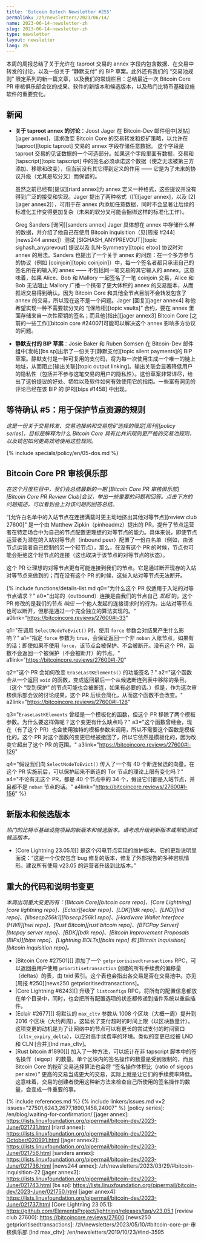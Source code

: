 ```yaml
---
title: 'Bitcoin Optech Newsletter #255'
permalink: /zh/newsletters/2023/06/14/
name: 2023-06-14-newsletter-zh
slug: 2023-06-14-newsletter-zh
type: newsletter
layout: newsletter
lang: zh
---
```


本周的周报总结了关于允许在 taproot 交易的 annex 字段内包含数据、在交易中转发的讨论，以及一份关于 “静默支付” 的 BIP 草案。此外还有我们的 “交易池规则” 限定系列的新一篇文章，以及我们的常规栏目：总结最近一次 Bitcoin Core PR 审核俱乐部会议的成果、软件的新版本和候选版本，以及热门比特币基础设施软件的重要变化。

## 新闻

- **<!--discussion-about-the-taproot-annex-->关于 taproot annex 的讨论**：Joost Jager 在 Bitcoin-Dev 邮件组中[发帖][jager annex]，请求改变 Bitcoin Core 的交易转发和挖矿策略，以允许在 [taproot][topic taproot] 交易的 annex 字段存储任意数据。 这个字段是 taproot 交易的见证数据的一个可选部分。如果这个字段里面有数据，交易和 [tapscript][topic tapscript] 中的签名必须承诺这个数据（使之无法被第三方添加、移除和改变），但当前没有其它得到定义的作用 —— 它是为了未来的协议升级（尤其是软分叉）而保留的。

    虽然之前已经有[提议][riard annex]为 annex 定义一种格式，这些提议并没有得到广泛的接受和实现。Jager 提出了两种格式（[1][jager annex]，以及 [2][jager annex2]），可用于在 annex 内添加任意数据，同时不会显著让后续的标准化工作变得更加复杂（未来的软分叉可能会捆绑这样的标准化工作）。

    Greg Sanders [询问][sanders annex] Jager 具体想在 annex 中存储什么样的数据，并介绍了他自己在使用 Bitcoin inquisition（见[周报 #244][news244 annex]）测试 [SIGHASH_ANYPREVOUT][topic sighash_anyprevout] 提议以及 [LN-Symmetry][topic eltoo] 协议时对 annex 的用法。Sanders 也提出了一个关于 annex 的问题：在一个多方参与的协议（例如 [coinjoin][topic coinjoin]）中，每一个签名者都只承诺自己的签名所在的输入的 annex —— 不包括同一笔交易的其它输入的 annex。这意味着，如果 Alice、Bob 和 Mallory 一起签名了一笔 coinjoin 交易，Alice 和 Bob 无法阻止 Mallory 广播一个携带了更大体积的 annex 的交易版本，从而推迟交易得到确认。因为 Bitcoin Core 和其他全节点目前不会转发包含了 annex 的交易，所以现在这不是一个问题。Jager [回复][jager annex4] 称他希望实现一种不需要软分叉的 “[保险柜][topic vaults]” 合约，要在 annex 里面存储来自一次性密钥的签名；而且他[指出][jager annex3] Bitcoin Core [之前的一些工作][bitcoin core #24007]可能可以解决这个 annex 影响多方协议的问题。

- **<!--draft-bip-for-silent-payments-->静默支付的 BIP 草案**：Josie Baker 和 Ruben Somsen 在 Bitcoin-Dev 邮件组中[发帖][bs sp]出示了一份关于[静默支付][topic silent payments]的 BIP 草案。静默支付是一种可复用的支付码，将为每一次使用生成一个唯一的链上地址，从而阻止[输出关联][topic output linking]。输出关联会显著降低用户的隐私性（包括并不参与这笔交易的用户的隐私性）。这份草案非常详尽，给出了这份提议的好处、牺牲以及软件如何有效使用它的指南。一些富有洞见的评论已经在该 BIP 的 [PR][bips #1458] 中出现。

## 等待确认 #5：用于保护节点资源的规则

*这是一份关于交易转发、交易池接纳和交易挖矿选择的限定[周刊][policy series]，目标是解释为什么 Bitcoin Core 具有比共识规则更严格的交易池规则，以及钱包如何更高效地使用这些规则。*

{% include specials/policy/en/05-dos.md %}

## Bitcoin Core PR 审核俱乐部

*在这个月度栏目中，我们会总结最新的一期 [Bitcoin Core PR 审核俱乐部][Bitcoin Core PR Review Club]会议，举出一些重要的问题和回答。点击下方的问题描述，可以看到会上对该问题的回答总结。*

“[允许白名单中的入站节点在连接满载时更主动地挤出其他对等节点][review club 27600]” 是一个由 Matthew Zipkin（pinheadmz）提出的 PR，提升了节点运营者在特定场合中为自己的节点配置更理想的对等节点的能力。具体来说，即使节点运营者为潜在的入站对等节点（inbound peer）配置了一份白名单（例如，由该节点运营者自己控制的另一个轻节点），那么，在没有这个 PR 的时候，节点也可能会拒绝这个轻节点的连接（这也取决于该节点的对等节点的状态）。

这个 PR 让理想的对等节点更有可能连接到我们的节点。它是通过断开现存的入站对等节点来做到的；而在没有这个 PR 的时候，这些入站对等节点无法断开。

{% include functions/details-list.md
  q0="为什么这个 PR 仅适用于入站的对等节点请求？"
  a0="出站的（outbound）连接是由我们的节点自己 *发起* 的。这个 PR 修改的是我们的节点 *响应* 一个他人发起的连接请求时的行为。出站对等节点也可以断开，但那是通过一个完全独立的算法实现的。"
  a0link="https://bitcoincore.reviews/27600#l-33"

  q1="在调用 `SelectNodeToEvict()` 时，使用 `force` 参数会对结果产生什么影响？"
  a1="指定 `force` 参数为 `true`，会保证返回一个非 `noban` 入账节点，如果有的话；即使如果不使用 `force`，该节点会被保护、不会被断开。没有这个 PR，函数不会返回一个被保护（不会被断开）的节点。"
  a1link="https://bitcoincore.reviews/27600#l-70"

  q2="这个 PR 会如何改变 `EraseLastKElements()` 的功能签名？"
  a2="这个函数会从一个返回 `void` 的函数，变成返回最后一个从候选断连列表中移除的条目。（这个 “受到保护” 的节点可能也会被断连，如果有必要的话。）但是，作为这次审核俱乐部会议的讨论成果，这个 PR 后续会简化，从而这个函数不会改变。"
  a2link="https://bitcoincore.reviews/27600#l-126"

  q3="`EraseLastKElements` 曾经是一个模板化的函数，但这个 PR 移除了两个模板参数。为什么要这样做呢？这个变更有什么缺点吗？"
  a3="这个函数曾经会，现在（有了这个 PR）也会使用独特的模板参数来调用，所以不需要这个函数是模板化的。这个 PR 对这个函数的变更已经被撤回了，所以它依然是模板化的，因为改变它超出了这个 PR 的范围。"
  a3link="https://bitcoincore.reviews/27600#l-126"

  q4="假设我们向 `SelectNodeToEvict()` 传入了一个有 40 个断连候选的向量。在这个 PR 实施前后，可以保护起来不断连的 Tor 节点的理论上限有变化吗？"
  a4="不论有无这个 PR，都是 40 个节点中的 34 个，假设它们都是入站节点，并且都不是 `noban` 节点的话。"
  a4link="https://bitcoincore.reviews/27600#l-156"
%}

## 新版本和候选版本

*热门的比特币基础设施项目的新版本和候选版本。请考虑升级到新版本或帮助测试候选版本。*

- [Core Lightning 23.05.1][] 是这个闪电节点实现的维护版本。它的更新说明里面说：“这是一个仅仅包含 bug 修复的版本，修复了外部报告的多种宕机情形。建议所有使用 v23.05 的运营者升级到此版本。”

## 重大的代码和说明书变更

*本周出现重大变更的有：[Bitcoin Core][bitcoin core repo]、[Core Lightning][core lightning repo]、[Eclair][eclair repo]、[LDK][ldk repo]、[LND][lnd repo]、[libsecp256k1][libsecp256k1 repo]、[Hardware Wallet Interface (HWI)][hwi repo]、[Rust Bitcoin][rust bitcoin repo]、[BTCPay Server][btcpay server repo]、[BDK][bdk repo]、[Bitcoin Improvement Proposals (BIPs)][bips repo]、[Lightning BOLTs][bolts repo] 和 [Bitcoin Inquisition][bitcoin inquisition repo]。*

- [Bitcoin Core #27501][] 添加了一个 `getpriorisisedtransactions` RPC，可以返回由用户使用 `prioritisetransaction` 创建的所有手续费的偏移量（deltas）的表，由 txid 索引。这个表也会指出各交易是否在交易池中。亦见 [周报 #250][news250 getprioritisedtransactions]。
- [Core Lightning #6243][] 升级了 `listconfigs` RPC，将所有的配置信息都放在单个目录中，同时，也会把所有配置选项的状态都传递到插件系统以重启插件。
- [Eclair #2677][] 将默认的 `max_cltv` 参数从 1008 个区块（大概一周）提升到 2016 个区块（大约两周）。这延长了支付超时的时间上限（以区块数量计）。这项变更的动机是为了让网络中的节点可以有更长的尝试支付的时间窗口（`cltv_expiry_delta`），以应对高手续费率的环境。类似的变更已经被 LND 和 CLN [合并][lnd max_cltv]。
- [Rust bitcoin #1890][] 加入了一种方法，可以统计在非 tapscript 脚本中的签名操作（sigop）的数量。单个区块内的签名操作的数量是受到限制的，而且 Bitcoin Core 的挖矿交易选择算法也会将 “签名操作体积比（ratio of sigops per size）” 更高的交易当成更大的交易，实际上就是让它们的手续费率降低。这意味着，交易的创建者使用这种新方法来检查自己所使用的签名操作的数量，会变成一件重要的事。


{% include references.md %}
{% include linkers/issues.md v=2 issues="27501,6243,2677,1890,1458,24007" %}
[policy series]: /en/blog/waiting-for-confirmation/
[jager annex]: https://lists.linuxfoundation.org/pipermail/bitcoin-dev/2023-June/021731.html
[riard annex]: https://lists.linuxfoundation.org/pipermail/bitcoin-dev/2022-October/020991.html
[jager annex2]: https://lists.linuxfoundation.org/pipermail/bitcoin-dev/2023-June/021756.html
[sanders annex]: https://lists.linuxfoundation.org/pipermail/bitcoin-dev/2023-June/021736.html
[news244 annex]: /zh/newsletters/2023/03/29/#bitcoin-inquisition-22
[jager annex3]: https://lists.linuxfoundation.org/pipermail/bitcoin-dev/2023-June/021743.html
[bs sp]: https://lists.linuxfoundation.org/pipermail/bitcoin-dev/2023-June/021750.html
[jager annex4]: https://lists.linuxfoundation.org/pipermail/bitcoin-dev/2023-June/021737.html
[Core Lightning 23.05.1]: https://github.com/ElementsProject/lightning/releases/tag/v23.05.1
[review club 27600]: https://bitcoincore.reviews/27600
[news250 getprioritisedtransactions]: /zh/newsletters/2023/05/10/#bitcoin-core-pr-审核俱乐部
[lnd max_cltv]: /en/newsletters/2019/10/23/#lnd-3595
